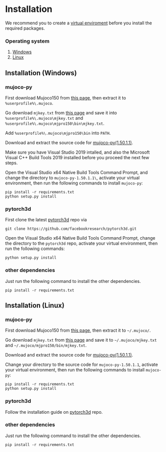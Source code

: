 # Installation

We recommend you to create a [virtual enviroment](https://docs.python.org/3/library/venv.html) before you install the required packages.

### Operating system
1. [Windows](#installation-windows)
1. [Linux](#installation-linux)

## Installation (Windows)

### **mujoco-py**

First download Mujoco150 from [this page](https://www.roboti.us/download.html), then extract it to `%userprofile%\.mujoco`. 

Go download `mjkey.txt` from [this page](https://www.roboti.us/file/mjkey.txt) and save it into `%userprofile%\.mujoco\mjkey.txt` and `%userprofile%\.mujoco\mjpro150\bin\mjkey.txt`.

Add `%userprofile%\.mujoco\mjpro150\bin` into `PATH`.

Download and extract the source code for [mujoco-py(1.50.1.1)](https://github.com/openai/mujoco-py/releases/tag/1.50.1.1).

Make sure you have Visual Studio 2019 intalled, and also the Microsoft Visual C++ Build Tools 2019 installed before you proceed the next few steps.

Open the Visual Studio x64 Native Build Tools Command Prompt, and change the directory to `mujoco-py-1.50.1.1\`, activate your virtual environment, then run the following commands to install `mujoco-py`:
```
pip install -r requirements.txt
python setup.py install
```

### **pytorch3d**

First clone the latest [pytorch3d](https://github.com/facebookresearch/pytorch3d) repo via 
```
git clone https://github.com/facebookresearch/pytorch3d.git
```

Open the Visual Studio x64 Native Build Tools Command Prompt, change the directory to the `pytorch3d` repo, activate your virtual environment, then run the following commands:
```
python setup.py install
```

### **other dependencies**
Just run the following command to install the other dependencies.
```
pip install -r requirements.txt
```

## Installation (Linux)

### **mujoco-py**

First download Mujoco150 from [this page](https://www.roboti.us/download.html), then extract it to `~/.mujoco/`.

Go download `mjkey.txt` from [this page](https://www.roboti.us/file/mjkey.txt) and save it to `~/.mujoco/mjkey.txt` and `~/.mujoco/mjpro150/bin/mjkey.txt`.

Download and extract the source code for [mujoco-py(1.50.1.1)](https://github.com/openai/mujoco-py/releases/tag/1.50.1.1).

Change your directory to the source code for `mujoco-py-1.50.1.1`, activate your virtual environment, then run the following commands to install `mujoco-py`:
```
pip install -r requirements.txt
python setup.py install
```

### **pytorch3d**

Follow the installation guide on [pytorch3d](https://github.com/facebookresearch/pytorch3d) repo.

### **other dependencies**
Just run the following command to install the other dependencies.
```
pip install -r requirements.txt
```
